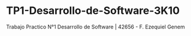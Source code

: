 # TP1-Desarrollo-de-Software-3K10
Trabajo Practico N°1 Desarrollo de Software | 42656 - F. Ezequiel Genem

